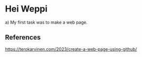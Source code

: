 # Hei Weppi

a) My first task was to make a web page.

## References

https://terokarvinen.com/2023/create-a-web-page-using-github/
